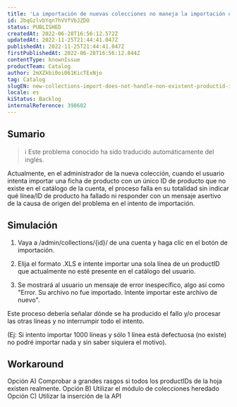 ```yaml
---
title: 'La importación de nuevas colecciones no maneja la importación de un ProductID no existente'
id: 2bqGzlvbYqn7hVVfVbJZDO
status: PUBLISHED
createdAt: 2022-06-28T16:56:12.572Z
updatedAt: 2022-11-25T21:44:41.047Z
publishedAt: 2022-11-25T21:44:41.047Z
firstPublishedAt: 2022-06-28T16:56:12.844Z
contentType: knownIssue
productTeam: Catalog
author: 2mXZkbi0oi061KicTExNjo
tag: Catalog
slugEN: new-collections-import-does-not-handle-non-existent-productid-import
locale: es
kiStatus: Backlog
internalReference: 398602
---
```


## Sumario

>ℹ️ Este problema conocido ha sido traducido automáticamente del inglés.



Actualmente, en el administrador de la nueva colección, cuando el usuario intenta importar una ficha de producto con un único ID de producto que no existe en el catálogo de la cuenta, el proceso falla en su totalidad sin indicar qué línea/ID de producto ha fallado ni responder con un mensaje asertivo de la causa de origen del problema en el intento de importación.



## Simulación


1) Vaya a /admin/collections/{id}/ de una cuenta y haga clic en el botón de importación.

2) Elija el formato .XLS e intente importar una sola línea de un productID que actualmente no esté presente en el catálogo del usuario.

3) Se mostrará al usuario un mensaje de error inespecífico, algo así como "Error. Su archivo no fue importado. Intente importar este archivo de nuevo".

Este proceso debería señalar dónde se ha producido el fallo y/o procesar las otras líneas y no interrumpir todo el intento.

(Ej: Si intento importar 1000 líneas y sólo 1 línea está defectuosa (no existe) no podré importar nada y sin saber siquiera el motivo).



## Workaround


Opción A) Comprobar a grandes rasgos si todos los productIDs de la hoja existen realmente.
Opción B) Utilizar el módulo de colecciones heredado
Opción C) Utilizar la inserción de la API

